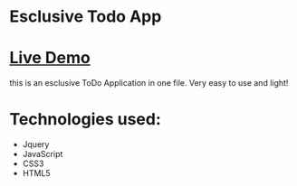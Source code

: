 # Esclusive Todo App

# [Live Demo](https://atcsy.github.io/ToDoApp/)



this is an esclusive ToDo Application in one file. Very easy to use and light!

# Technologies used:




* Jquery
* JavaScript
* CSS3
* HTML5


